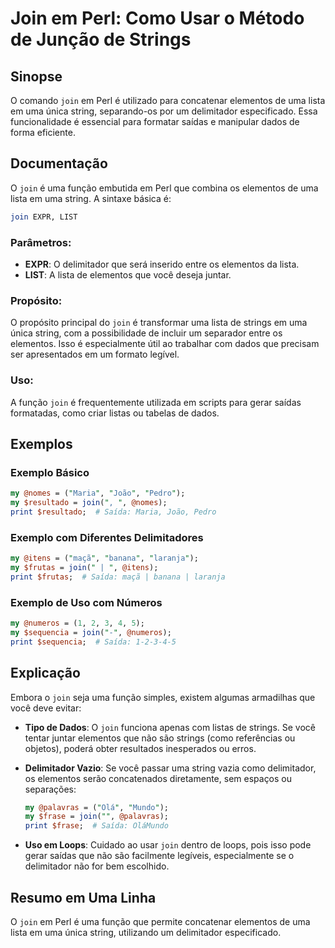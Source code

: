 <!--
Meta Description: # Join em Perl: Como Usar o Método de Junção de Strings ## Sinopse O comando `join` em Perl é utilizado para concatenar elementos de uma lista em uma ...
Meta Keywords: join, uma, perl, elementos, que
-->

# Join em Perl: Como Usar o Método de Junção de Strings

## Sinopse
O comando `join` em Perl é utilizado para concatenar elementos de uma lista em uma única string, separando-os por um delimitador especificado. Essa funcionalidade é essencial para formatar saídas e manipular dados de forma eficiente.

## Documentação
O `join` é uma função embutida em Perl que combina os elementos de uma lista em uma string. A sintaxe básica é:

```perl
join EXPR, LIST
```

### Parâmetros:
- **EXPR**: O delimitador que será inserido entre os elementos da lista.
- **LIST**: A lista de elementos que você deseja juntar.

### Propósito:
O propósito principal do `join` é transformar uma lista de strings em uma única string, com a possibilidade de incluir um separador entre os elementos. Isso é especialmente útil ao trabalhar com dados que precisam ser apresentados em um formato legível.

### Uso:
A função `join` é frequentemente utilizada em scripts para gerar saídas formatadas, como criar listas ou tabelas de dados. 

## Exemplos

### Exemplo Básico
```perl
my @nomes = ("Maria", "João", "Pedro");
my $resultado = join(", ", @nomes);
print $resultado;  # Saída: Maria, João, Pedro
```

### Exemplo com Diferentes Delimitadores
```perl
my @itens = ("maçã", "banana", "laranja");
my $frutas = join(" | ", @itens);
print $frutas;  # Saída: maçã | banana | laranja
```

### Exemplo de Uso com Números
```perl
my @numeros = (1, 2, 3, 4, 5);
my $sequencia = join("-", @numeros);
print $sequencia;  # Saída: 1-2-3-4-5
```

## Explicação
Embora o `join` seja uma função simples, existem algumas armadilhas que você deve evitar:

- **Tipo de Dados**: O `join` funciona apenas com listas de strings. Se você tentar juntar elementos que não são strings (como referências ou objetos), poderá obter resultados inesperados ou erros.
- **Delimitador Vazio**: Se você passar uma string vazia como delimitador, os elementos serão concatenados diretamente, sem espaços ou separações:
    ```perl
    my @palavras = ("Olá", "Mundo");
    my $frase = join("", @palavras);
    print $frase;  # Saída: OláMundo
    ```

- **Uso em Loops**: Cuidado ao usar `join` dentro de loops, pois isso pode gerar saídas que não são facilmente legíveis, especialmente se o delimitador não for bem escolhido.

## Resumo em Uma Linha
O `join` em Perl é uma função que permite concatenar elementos de uma lista em uma única string, utilizando um delimitador especificado.